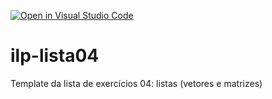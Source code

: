 [![Open in Visual Studio Code](https://classroom.github.com/assets/open-in-vscode-2e0aaae1b6195c2367325f4f02e2d04e9abb55f0b24a779b69b11b9e10269abc.svg)](https://classroom.github.com/online_ide?assignment_repo_id=15540084&assignment_repo_type=AssignmentRepo)
# ilp-lista04
Template da lista de exercícios 04: listas (vetores e matrizes)
